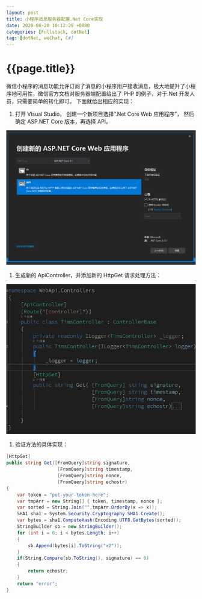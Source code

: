 ```yaml
---
layout: post
title: 小程序消息服务器配置.Net Core实现
date: 2020-06-20 10:12:29 +0800
categories: [Fullstack, dotNet]
tag: [dotNet, weChat, C#]
---
```


# {{page.title}}

微信小程序的消息功能允许订阅了消息的小程序用户接收消息，极大地提升了小程序地可用性，微信官方文档对服务器端配置给出了 PHP 的例子，对于.Net 开发人员，只需要简单的转化即可。
下面就给出相应的实现：

1. 打开 Visual Studio， 创建一个新项目选择“.Net Core Web 应用程序”， 然后确定 ASP.NET Core 版本，再选择 API。

![创建新Web API项目](/assets/images/webapi.png)

<!--more-->

1. 生成新的 ApiController，并添加新的 HttpGet 请求处理方法：

![添加新API控制器](/assets/images/webapi1.png)

1. 验证方法的具体实现：

```c#
[HttpGet]
public string Get([FromQuery]string signature,
                   [FromQuery]string timestamp,
                   [FromQuery]string nonce,
                   [FromQuery]string echostr)
{
    var token = "put-your-token-here";
    var tmpArr = new String[] { token, timestamp, nonce };
    var sorted = String.Join("",tmpArr.OrderBy(x => x));
    SHA1 sha1 = System.Security.Cryptography.SHA1.Create();
    var bytes = sha1.ComputeHash(Encoding.UTF8.GetBytes(sorted));
    StringBuilder sb = new StringBuilder();
    for (int i = 0; i < bytes.Length; i++)
    {
        sb.Append(bytes[i].ToString("x2"));
    }
    if(String.Compare(sb.ToString(), signature) == 0)
    {
        return echostr;
    }
    return "error";
}
```
